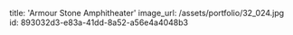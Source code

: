 title: 'Armour Stone Amphitheater'
image_url: /assets/portfolio/32_024.jpg
id: 893032d3-e83a-41dd-8a52-a56e4a4048b3
